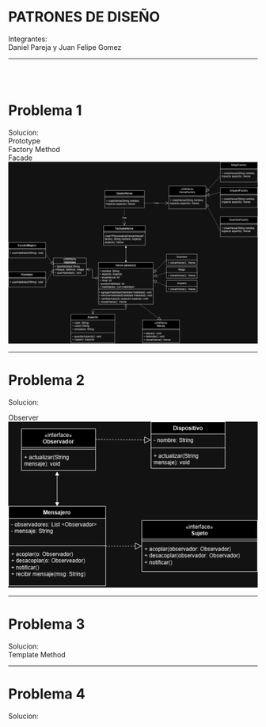 # PATRONES DE DISEÑO

Integrantes:  
Daniel Pareja y Juan Felipe Gomez

<hr>

<br><br>

# Problema 1

Solucion:
<Br>
Prototype
<br>
Factory Method
<br>
Facade
<br>
![Ejercicio 1](ejercicio1/EJERCICIO1_SOLUCION.png)
<hr>

# Problema 2

Solucion: 

Observer
<br>
![Ejercicio 2](ejercicio2/EJERCICIO2.png)

<hr>

# Problema 3

Solucion:  
Template Method

<hr>

# Problema 4

Solucion:
